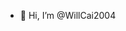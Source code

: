 - 👋 Hi, I’m @WillCai2004

<!---
WillCai2004/WillCai2004 is a ✨ special ✨ repository because its `README.md` (this file) appears on your GitHub profile.
You can click the Preview link to take a look at your changes.
--->

